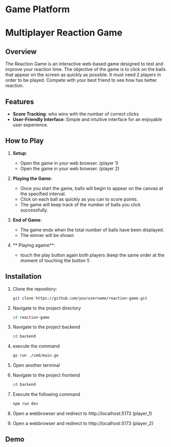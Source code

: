 # Game Platform

# Multiplayer Reaction Game

## Overview

The Reaction Game is an interactive web-based game designed to test and improve your reaction time. The objective of the game is to click on the balls that appear on the screen as quickly as possible. It must need 2 players in order to be played. Compete with your best friend to see how has better reaction.

## Features

<!-- - **Customizable Ball Appearance Speed**: Set how fast the balls will appear on the screen. -->
<!-- - **Adjustable Number of Balls**: Choose the total number of balls that will be displayed during the game. -->

- **Score Tracking**: who wins with the number of correct clicks
- **User-Friendly Interface**: Simple and intuitive interface for an enjoyable user experience.

## How to Play

1. **Setup**:

   - Open the game in your web browser. (player 1)
   - Open the game in your web browser. (player 2)

2. **Playing the Game**:

   - Once you start the game, balls will begin to appear on the canvas at the specified interval.
   - Click on each ball as quickly as you can to score points.
   - The game will keep track of the number of balls you click successfully.

3. **End of Game**:
   - The game ends when the total number of balls have been displayed.
   - The winner will be shown
4. ** Playing agame**:
   - touch the play button again both players (keep the same order at the moment of touching the button !)

## Installation

1. Clone the repository:
   ```bash
   git clone https://github.com/yourusername/reaction-game.git
   ```
2. Navigate to the project directory
   ```bash
   cd reaction-game
   ```
3. Navigate to the project backend
   ```bash
   cd backend
   ```
4. execute the command
   ```bash
   go run ./cmd/main.go
   ```
5. Open another terminal

6. Navigate to the project frontend
   ```bash
   cd backend
   ```
7. Execute the following command

   ```bash
   npm run dev

   ```

8. Open a webbrowser and redirect to http://localhost:5173 (player_1)
9. Open a webbrowser and redirect to http://localhost:5173 (player_2)

## Demo
